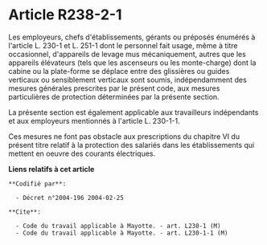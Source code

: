 # Article R238-2-1

Les employeurs, chefs d'établissements, gérants ou préposés énumérés à l'article L. 230-1 et L. 251-1 dont le personnel fait
usage, même à titre occasionnel, d'appareils de levage mus mécaniquement, autres que les appareils élévateurs (tels que les
ascenseurs ou les monte-charge) dont la cabine ou la plate-forme se déplace entre des glissières ou guides verticaux ou
sensiblement verticaux sont soumis, indépendamment des mesures générales prescrites par le présent code, aux mesures
particulières de protection déterminées par la présente section.

La présente section est également applicable aux travailleurs indépendants et aux employeurs mentionnés à l'article L.
230-1-1.

Ces mesures ne font pas obstacle aux prescriptions du chapitre VI du présent titre relatif à la protection des salariés dans
les établissements qui mettent en oeuvre des courants électriques.

**Liens relatifs à cet article**

	**Codifié par**:

	  - Décret n°2004-196 2004-02-25

	**Cite**:

	  - Code du travail applicable à Mayotte. - art. L230-1 (M)
	  - Code du travail applicable à Mayotte. - art. L230-1-1 (M)
